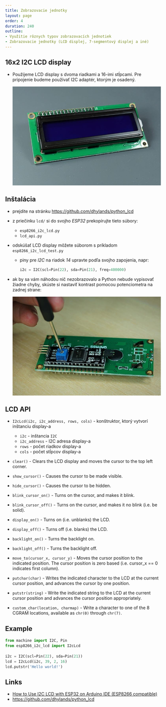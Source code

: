 ```yaml
---
title: Zobrazovacie jednotky
layout: page
order: 4
duration: 240
outline:
- Využitie rôznych typov zobrazovacích jednotiek
- Zobrazovacie jednotky (LCD displej, 7-segmentový displej a iné)
---
```



## 16x2 I2C LCD display

* Použijeme LCD display s dvoma riadkami a 16-imi stĺpcami. Pre pripojenie budeme používať I2C adaptér, ktorým je osadený.

    ![LCD display](images/i2c_lcd.jpg)


## Inštalácia

* prejdite na stránku https://github.com/dhylands/python_lcd

* z priečinku `lcd/` si do svojho _ESP32_ prekopírujte tieto súbory:
    * `esp8266_i2c_lcd.py`
    * `lcd_api.py`

* odskúšať LCD display môžete súborom s príkladom `esp8266_i2c_lcd_test.py`
    * piny pre _I2C_ na riadok _14_ upravte podľa svojho zapojenia, napr:

       ```python
       i2c = I2C(scl=Pin(22), sda=Pin(21), freq=400000)
       ```

* ak by sa vám náhodou nič nezobrazovalo a Python nebude vypisovať žiadne chyby, skúste si nastaviť kontrast pomocou potenciometra na zadnej strane:

    ![Nastavovanie kontrastu](images/lcd_adjust_pot.jpg)


## LCD API

* `I2cLcd(i2c, i2c_address, rows, cols)` - konštruktor, ktorý vytvorí inštanciu display-a
    * `i2c` - inštancia `I2C`
    * `i2c_address` - I2C adresa display-a
    * `rows` - počet riadkov display-a
    * `cols` - počet stĺpcov display-a

* `clear()` - Clears the LCD display and moves the cursor to the top left corner.

* `show_cursor()` - Causes the cursor to be made visible.

* `hide_cursor()` - Causes the cursor to be hidden.

* `blink_cursor_on()` - Turns on the cursor, and makes it blink.

* `blink_cursor_off()` - Turns on the cursor, and makes it no blink (i.e. be solid).

* `display_on()` - Turns on (i.e. unblanks) the LCD.

* `display_off()` - Turns off (i.e. blanks) the LCD.

* `backlight_on()` - Turns the backlight on.

* `backlight_off()` - Turns the backlight off.

* `move_to(cursor_x, cursor_y)` - Moves the cursor position to the indicated position. The cursor position is zero based (i.e. cursor_x == 0 indicates first column). 

* `putchar(char)` - Writes the indicated character to the LCD at the current cursor position, and advances the cursor by one position. 

* `putstr(string)` - Write the indicated string to the LCD at the current cursor position and advances the cursor position appropriately.

* `custom_char(location, charmap)` - Write a character to one of the 8 CGRAM locations, available as `chr(0)` through `chr(7)`.


## Example

```python
from machine import I2C, Pin
from esp8266_i2c_lcd import I2cLcd

i2c = I2C(scl=Pin(22), sda=Pin(21))
lcd = I2cLcd(i2c, 39, 2, 16)
lcd.putstr('Hello world!')
```


## Links

* [How to Use I2C LCD with ESP32 on Arduino IDE (ESP8266 compatible)](https://randomnerdtutorials.com/esp32-esp8266-i2c-lcd-arduino-ide/)
* https://github.com/dhylands/python_lcd

